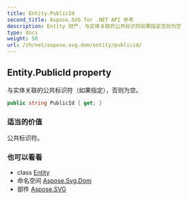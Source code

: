 ```yaml
---
title: Entity.PublicId
second_title: Aspose.SVG for .NET API 参考
description: Entity 财产. 与实体关联的公共标识符如果指定否则为空
type: docs
weight: 50
url: /zh/net/aspose.svg.dom/entity/publicid/
---
```

## Entity.PublicId property

与实体关联的公共标识符（如果指定），否则为空。

```csharp
public string PublicId { get; }
```

### 适当的价值

公共标识符。

### 也可以看看

* class [Entity](../)
* 命名空间 [Aspose.Svg.Dom](../../entity/)
* 部件 [Aspose.SVG](../../../)


